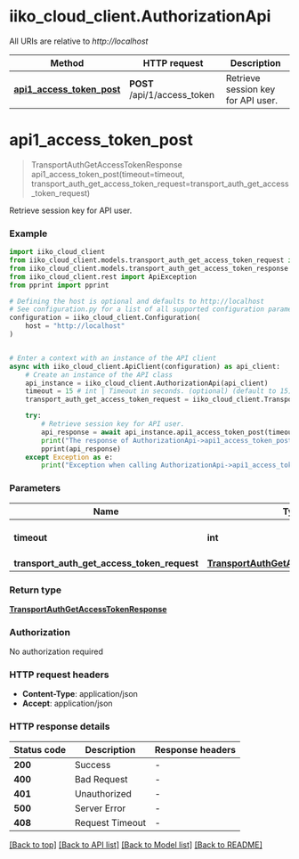 # iiko_cloud_client.AuthorizationApi

All URIs are relative to *http://localhost*

Method | HTTP request | Description
------------- | ------------- | -------------
[**api1_access_token_post**](AuthorizationApi.md#api1_access_token_post) | **POST** /api/1/access_token | Retrieve session key for API user.


# **api1_access_token_post**
> TransportAuthGetAccessTokenResponse api1_access_token_post(timeout=timeout, transport_auth_get_access_token_request=transport_auth_get_access_token_request)

Retrieve session key for API user.

### Example


```python
import iiko_cloud_client
from iiko_cloud_client.models.transport_auth_get_access_token_request import TransportAuthGetAccessTokenRequest
from iiko_cloud_client.models.transport_auth_get_access_token_response import TransportAuthGetAccessTokenResponse
from iiko_cloud_client.rest import ApiException
from pprint import pprint

# Defining the host is optional and defaults to http://localhost
# See configuration.py for a list of all supported configuration parameters.
configuration = iiko_cloud_client.Configuration(
    host = "http://localhost"
)


# Enter a context with an instance of the API client
async with iiko_cloud_client.ApiClient(configuration) as api_client:
    # Create an instance of the API class
    api_instance = iiko_cloud_client.AuthorizationApi(api_client)
    timeout = 15 # int | Timeout in seconds. (optional) (default to 15)
    transport_auth_get_access_token_request = iiko_cloud_client.TransportAuthGetAccessTokenRequest() # TransportAuthGetAccessTokenRequest |  (optional)

    try:
        # Retrieve session key for API user.
        api_response = await api_instance.api1_access_token_post(timeout=timeout, transport_auth_get_access_token_request=transport_auth_get_access_token_request)
        print("The response of AuthorizationApi->api1_access_token_post:\n")
        pprint(api_response)
    except Exception as e:
        print("Exception when calling AuthorizationApi->api1_access_token_post: %s\n" % e)
```



### Parameters


Name | Type | Description  | Notes
------------- | ------------- | ------------- | -------------
 **timeout** | **int**| Timeout in seconds. | [optional] [default to 15]
 **transport_auth_get_access_token_request** | [**TransportAuthGetAccessTokenRequest**](TransportAuthGetAccessTokenRequest.md)|  | [optional] 

### Return type

[**TransportAuthGetAccessTokenResponse**](TransportAuthGetAccessTokenResponse.md)

### Authorization

No authorization required

### HTTP request headers

 - **Content-Type**: application/json
 - **Accept**: application/json

### HTTP response details

| Status code | Description | Response headers |
|-------------|-------------|------------------|
**200** | Success |  -  |
**400** | Bad Request |  -  |
**401** | Unauthorized |  -  |
**500** | Server Error |  -  |
**408** | Request Timeout |  -  |

[[Back to top]](#) [[Back to API list]](../README.md#documentation-for-api-endpoints) [[Back to Model list]](../README.md#documentation-for-models) [[Back to README]](../README.md)

